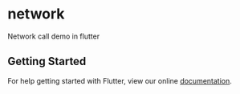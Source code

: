 # network

Network call demo in flutter

## Getting Started

For help getting started with Flutter, view our online
[documentation](https://flutter.io/).
